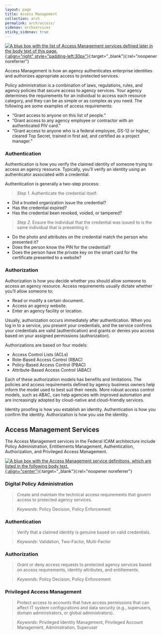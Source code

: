 ```yaml
---
layout: page
title: Access Management
collection: arch
permalink: arch/access/
sidenav: archservices
sticky_sidenav: true
---
```


[![A blue box with the list of Access Management services defined later in the body text of this page.](../../assets/arch/services/AccessManagementServices.png){:align="right" style="padding-left:30px"}](../../assets/arch/services/AccessManagementServices.png){:target="_blank"}{:rel="noopener noreferrer"}

Access Management is how an agency authenticates enterprise identities and authorizes appropriate access to protected services.

Policy administration is a combination of laws, regulations, rules, and agency policies that secure access to agency services. Your agency determines the requirements for an individual to access each resource category, and they can be as simple or as complex as you need. The following are some examples of access requirements:

- “Grant access to anyone on this list of people.”
- “Grant access to any agency employee or contractor with an authenticated PIV card.”
- “Grant access to anyone who is a federal employee, GS-12 or higher, cleared Top Secret, trained in first aid, and certified as a project manager.”

### Authentication
 
Authentication is how you verify the claimed identity of someone trying to access an agency resource. Typically, you’ll verify an identity using an authenticator associated with a credential.

Authentication is generally a two-step process:

> *Step 1.* Authenticate the credential itself:
- Did a trusted organization issue the credential?
- Has the credential expired?
- Has the credential been revoked, voided, or tampered?

> *Step 2.* Ensure the individual that the credential was issued to is the same individual that is presenting it:
- Do the photo and attributes on the credential match the person who presented it?
- Does the person know the PIN for the credential?
- Does the person have the private key on the smart card for the certificate presented to a website?

### Authorization

Authorization is how you decide whether you should allow someone to access an agency resource. Access requirements usually dictate whether you’ll allow someone to:

- Read or modify a certain document.
- Access an agency website.
- Enter an agency facility or location.

Usually, authorization occurs immediately after authentication. When you log in to a service, you present your credentials, and the service confirms your credentials are valid (authentication) and grants or denies you access based on your assigned permissions (authorization).

Authorizations are based on four models:

- Access Control Lists (ACLs)
- Role-Based Access Control (RBAC)
- Policy-Based Access Control (PBAC)
- Attribute-Based Access Control (ABAC)

Each of these authorization models has benefits and limitations. The policies and access requirements defined by agency business owners help inform the model used to best suit their needs. More robust access control models, such as ABAC, can help agencies with improved automation and are increasingly adopted by cloud-native and cloud-friendly services.

Identity proofing is how you establish an identity. Authentication is how you confirm the identity. Authorization is how you use the identity.

## Access Management Services

The Access Management services in the Federal ICAM architecture include Policy Administration, Entitlements Management, Authentication, Authorization, and Privileged Access Management.

[![A blue box with the Access Management service definitions, which are listed in the following body text.](../../assets/arch/services/AccessManagementServiceDefinitions.png){:align="center"}](../../assets/arch/services/AccessManagementServiceDefinitions.png){:target="_blank"}{:rel="noopener noreferrer"}

### Digital Policy Administration

> Create and maintain the technical access requirements that govern access to protected agency services.

> *Keywords*: Policy Decision, Policy Enforcement

### Authentication

> Verify that a claimed identity is genuine based on valid credentials.

> *Keywords*: Validation, Two-Factor, Multi-Factor

### Authorization

> Grant or deny access requests to protected agency services based on access requirements, identity attributes, and entitlements.

> *Keywords*: Policy Decision, Policy Enforcement

### Privileged Access Management

> Protect access to accounts that have access permissions that can affect IT system configurations and data security (e.g., superusers, domain administrators, or global administrators). 

> *Keywords*: Privileged Identity Management, Privileged Account Management, Administration, Superuser

